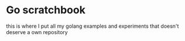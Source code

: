 # Go scratchbook

this is where I put all my golang examples and experiments that doesn't deserve a own repository
